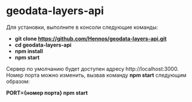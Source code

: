 # geodata-layers-api

Для установки, выполните в консоли следующие команды:

- **git clone https://github.com/Hennos/geodata-layers-api.git**
- **cd geodata-layers-api**
- **npm install**
- **npm start**

Сервер по умолчанию будет доступен адресу http://localhost:3000. Номер порта можно изменить, вызвав команду **npm start** следующим образом:
  
  **PORT={номер порта} npm start**
